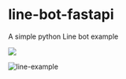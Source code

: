 # line-bot-fastapi

A simple python Line bot example

<p align="left">
  <a href="https://fishwongy.github.io/post/20240423_chatbot" target="_blank"><img src="https://img.shields.io/badge/Blog-Chatbots%20-blue.svg" /></a>
</p>

![line-example](https://github.com/user-attachments/assets/17d9251e-7b29-4cba-bc7d-8d296cd7cb73)
